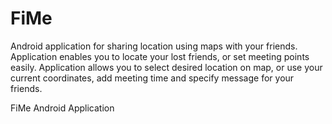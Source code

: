 FiMe
====
Android application for sharing location using maps with your friends.
Application enables you to locate your lost friends, or set meeting points easily.
Application allows you to select desired location on map, or use your current coordinates, 
add meeting time and specify message for your friends.

FiMe Android Application
